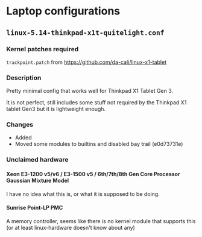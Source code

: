 Laptop configurations
=====================

`linux-5.14-thinkpad-x1t-quitelight.conf`
-----------------------------------------
### Kernel patches required 
`trackpoint.patch` from https://github.com/da-cali/linux-x1-tablet

### Description
Pretty minimal config that works well for Thinkpad X1 Tablet Gen 3.

It is not perfect, still includes some stuff not required by the
Thinkpad X1 tablet Gen3 but it is lightweight enough.

### Changes
- Added
- Moved some modules to builtins and disabled bay trail (e0d73731e)

### Unclaimed hardware

#### Xeon E3-1200 v5/v6 / E3-1500 v5 / 6th/7th/8th Gen Core Processor Gaussian Mixture Model
I have no idea what this is, or what it is supposed to be doing.

#### Sunrise Point-LP PMC
A memory controller, seems like there is no kernel module that supports this (or at least
linux-hardware doesn't know about any)
